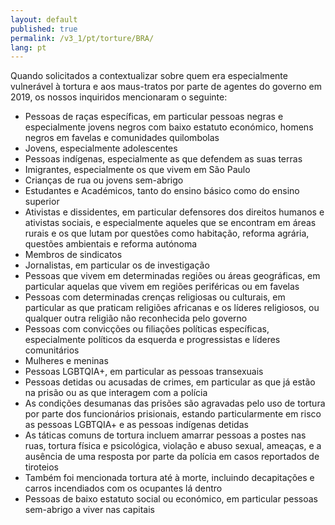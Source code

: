 ```yaml
---
layout: default
published: true
permalink: /v3_1/pt/torture/BRA/
lang: pt
---
```

Quando solicitados a contextualizar sobre quem era especialmente vulnerável à tortura e aos maus-tratos por parte de agentes do governo em 2019, os nossos inquiridos mencionaram o seguinte:
-	Pessoas de raças específicas, em particular pessoas negras e especialmente jovens negros com baixo estatuto económico, homens negros em favelas e comunidades quilombolas
-	Jovens, especialmente adolescentes
-	Pessoas indígenas, especialmente as que defendem as suas terras 
-	Imigrantes, especialmente os que vivem em São Paulo
-	Crianças de rua ou jovens sem-abrigo
-	Estudantes e Académicos, tanto do ensino básico como do ensino superior
-	Ativistas e dissidentes, em particular defensores dos direitos humanos e ativistas sociais, e especialmente aqueles que se encontram em áreas rurais e os que lutam por questões como habitação, reforma agrária, questões ambientais e reforma autónoma
-	Membros de sindicatos
-	Jornalistas, em particular os de investigação
-	Pessoas que vivem em determinadas regiões ou áreas geográficas, em particular aquelas que vivem em regiões periféricas ou em favelas
-	Pessoas com determinadas crenças religiosas ou culturais, em particular as que praticam religiões africanas e os líderes religiosos, ou qualquer outra religião não reconhecida pelo governo
-	Pessoas com convicções ou filiações políticas específicas, especialmente políticos da esquerda e progressistas e líderes comunitários
-	Mulheres e meninas
-	Pessoas LGBTQIA+, em particular as pessoas transexuais
-	Pessoas detidas ou acusadas de crimes, em particular as que já estão na prisão ou as que interagem com a polícia
-	As condições desumanas das prisões são agravadas pelo uso de tortura por parte dos funcionários prisionais, estando particularmente em risco as pessoas LGBTQIA+ e as pessoas indígenas detidas
-	As táticas comuns de tortura incluem amarrar pessoas a postes nas ruas, tortura física e psicológica, violação e abuso sexual, ameaças, e a ausência de uma resposta por parte da polícia em casos reportados de tiroteios
-	Também foi mencionada tortura até à morte, incluindo decapitações e carros incendiados com os ocupantes lá dentro
-	Pessoas de baixo estatuto social ou económico, em particular pessoas sem-abrigo a viver nas capitais
